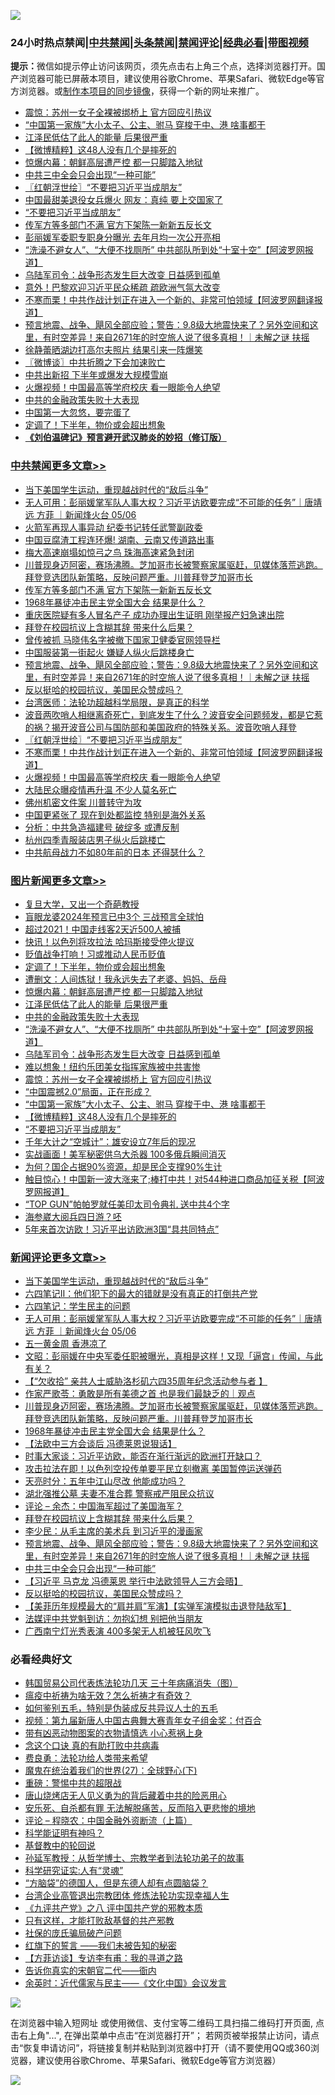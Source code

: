 ![](https://raw.githubusercontent.com/jsvpn/jsproxy/dev/64photo/fqnews-qr.jpg)

<div id="tt">
<h3>24小时热点禁闻|<a href="#%E4%B8%AD%E5%85%B1%E7%A6%81%E9%97%BB%E6%9B%B4%E5%A4%9A%E6%96%87%E7%AB%A0">中共禁闻</a>|<a href="#%E5%9B%BE%E7%89%87%E6%96%B0%E9%97%BB%E6%9B%B4%E5%A4%9A%E6%96%87%E7%AB%A0">头条禁闻</a>|<a href="#%E6%96%B0%E9%97%BB%E8%AF%84%E8%AE%BA%E6%9B%B4%E5%A4%9A%E6%96%87%E7%AB%A0">禁闻评论|<a href="#%E5%BF%85%E7%9C%8B%E7%BB%8F%E5%85%B8%E5%A5%BD%E6%96%87">经典必看</a>|<a href="https://9290254.xyz/3" target="_blank">带图视频</a></h3>
<div><b>提示：</b>微信如提示停止访问该网页，须先点击右上角三个点，选择浏览器打开。国产浏览器可能已屏蔽本项目，建议使用谷歌Chrome、苹果Safari、微软Edge等官方浏览器。或<a href="%E5%88%B6%E4%BD%9Cgit%E7%A6%81%E9%97%BB%E9%95%9C%E5%83%8F.md">制作本项目的同步镜像</a>，获得一个新的网址来推广。</div>
<ul>

<li><a href="/topimagenews/20240506/2033189.md">震惊：苏州一女子全裸被绑桥上 官方回应引热议</a></li>
<li><a href="/topimagenews/20240506/2033184.md">“中国第一家族”大小太子、公主、驸马 穿梭于中、港 啥事都干</a></li>
<li><a href="/topimagenews/20240506/2033297.md">江泽民低估了此人的能量 后果很严重</a></li>
<li><a href="/topimagenews/20240506/2033183.md">【微博精粹】这48人没有几个是摔死的</a></li>
<li><a href="/topimagenews/20240506/2033325.md">惊爆内幕：朝鲜高层遭严控 都一只脚踏入地狱</a></li>
<li><a href="/comments/20240506/2033299.md">中共三中全会只会出现“一种可能”</a></li>
<li><a href="/cbnews/20240506/2033194.md">〖红朝浮世绘〗“不要把习近平当成朋友”</a></li>
<li><a href="/cnnews/20240506/2033193.md">中国最甜美退役女兵爆火 网友：真纯 要上交国家了</a></li>
<li><a href="/topimagenews/20240506/2033141.md">“不要把习近平当成朋友”</a></li>
<li><a href="/cbnews/20240507/2033474.md">传军方等多部门不满 官方下架陈一新新五反长文</a></li>
<li><a href="/ssgc/20240506/2033261.md">彭丽媛军委职专职身分曝光 去年月均一次公开亮相</a></li>
<li><a href="/topimagenews/20240506/2033229.md">“洗澡不避女人”、“大便不找厕所” 中共部队所到处“十室十空”【阿波罗网报道】</a></li>
<li><a href="/topimagenews/20240506/2033217.md">乌陆军司令：战争形态发生巨大改变 日益感到孤单</a></li>
<li><a href="/ccpdope/20240506/2033238.md">意外！巴黎欢迎习近平民众稀疏 疏欧洲气氛大改变</a></li>
<li><a href="/cbnews/20240506/2033186.md">不寒而栗！中共作战计划正在进入一个新的、非常可怕领域【阿波罗网翻译报道】</a></li>
<li><a href="/comments/20240506/2033328.md">预言地震、战争、飓风全部应验；警告：9.8级大地震快来了？另外空间和这里，有时空差异！来自2671年的时空旅人说了很多真相！｜未解之谜 扶摇</a></li>
<li><a href="/yule/20240506/2033360.md">徐静蕾晒湖边打高尔夫照片 结果引来一阵爆笑</a></li>
<li><a href="/ssgc/20240506/2033247.md">〖微博谈〗中共折腾之下会加速败亡</a></li>
<li><a href="/baitai/20240506/2033349.md">中共出新招 下半年或爆发大规模雪崩</a></li>
<li><a href="/cbnews/20240506/2033185.md">火爆视频！中国最高等学府校庆 看一眼能令人绝望</a></li>
<li><a href="/topimagenews/20240506/2033296.md">中共的金融政策失败十大表现</a></li>
<li><a href="/finance/20240506/2033209.md">中国第一大忽悠，要完蛋了</a></li>
<li><a href="/topimagenews/20240507/2033500.md">定调了！下半年，物价或会超出想象</a></li>
<li><b><a href="/comments/20200207/1272816.md" target="_blank">《刘伯温碑记》预言避开武汉肺炎的妙招（修订版）</a></b></li>
</ul>
</div>

<div class="catlist">
<h3><a href="/cbnews/" target="_blank">中共禁闻</a><span><a href="/cbnews/" target="_blank" rel="nofollow">更多文章>></a></span></h3>
<ul>
<li><a href="/comments/20240507/2033582.md" target="_blank">当下美国学生运动，重现越战时代的“敌后斗争”</a></li>
<li><a href="/comments/20240507/2033565.md" target="_blank">无人可用：彭丽媛掌军队人事大权？习近平访欧要完成“不可能的任务”｜唐靖远 方菲 ｜新闻烽火台 05/06</a></li>
<li><a href="/cbnews/20240507/2033564.md" target="_blank">火箭军再现人事异动 纪委书记转任武警副政委</a></li>
<li><a href="/cbnews/20240507/2033544.md" target="_blank">中国豆腐渣工程连环爆! 湖南、云南又传道路出事</a></li>
<li><a href="/cbnews/20240507/2033521.md" target="_blank">梅大高速崩塌如惊弓之鸟 珠海高速紧急封闭</a></li>
<li><a href="/comments/20240507/2033491.md" target="_blank">川普现身迈阿密，赛场沸腾。芝加哥市长被警察家属驱赶，见媒体落荒逃跑。拜登竞选团队新策略，反映问题严重。川普拜登芝加哥市长</a></li>
<li><a href="/cbnews/20240507/2033474.md" target="_blank">传军方等多部门不满 官方下架陈一新新五反长文</a></li>
<li><a href="/comments/20240507/2033445.md" target="_blank">1968年暴徒冲击民主党全国大会 结果是什么？</a></li>
<li><a href="/cbnews/20240506/2033408.md" target="_blank">重庆医院疑有多人冒名产子 成功办理出生证明 刚举报产妇急速出院</a></li>
<li><a href="/comments/20240506/2033355.md" target="_blank">拜登在校园抗议上含糊其辞 带来什么后果？</a></li>
<li><a href="/cbnews/20240506/2033341.md" target="_blank">曾传被抓 马晓伟名字被撤下国家卫健委官网领导栏</a></li>
<li><a href="/cbnews/20240506/2033340.md" target="_blank">中国服装第一街起火 嫌疑人纵火后跳楼身亡</a></li>
<li><a href="/comments/20240506/2033328.md" target="_blank">预言地震、战争、飓风全部应验；警告：9.8级大地震快来了？另外空间和这里，有时空差异！来自2671年的时空旅人说了很多真相！｜未解之谜 扶摇</a></li>
<li><a href="/comments/20240506/2033286.md" target="_blank">反以挺哈的校园抗议，美国民众赞成吗？</a></li>
<li><a href="/cbnews/20240506/2033020.md" target="_blank">台湾医师：法轮功超越科学局限，是真正的科学</a></li>
<li><a href="/comments/20240506/2033196.md" target="_blank">波音两吹哨人相继离奇死亡，到底发生了什么？波音安全问题频发，都是它惹的祸？揭开波音公司与国防部和美国政府的特殊关系。波音吹哨人拜登</a></li>
<li><a href="/cbnews/20240506/2033194.md" target="_blank">〖红朝浮世绘〗“不要把习近平当成朋友”</a></li>
<li><a href="/cbnews/20240506/2033186.md" target="_blank">不寒而栗！中共作战计划正在进入一个新的、非常可怕领域【阿波罗网翻译报道】</a></li>
<li><a href="/cbnews/20240506/2033185.md" target="_blank">火爆视频！中国最高等学府校庆 看一眼能令人绝望</a></li>
<li><a href="/cbnews/20240506/2033164.md" target="_blank">大陆民众曝疫情再升温 不少人莫名死亡</a></li>
<li><a href="/comments/20240506/2033138.md" target="_blank">佛州机密文件案 川普转守为攻</a></li>
<li><a href="/cbnews/20240506/2033126.md" target="_blank">中国更紧张了 现在到处都监控 特别是海外关系</a></li>
<li><a href="/cbnews/20240506/2033102.md" target="_blank">分析：中共急造福建号 破绽多 或遭反制</a></li>
<li><a href="/cbnews/20240506/2033101.md" target="_blank">杭州四季青服装店男子纵火后跳楼亡</a></li>
<li><a href="/cbnews/20240506/2033098.md" target="_blank">中共航母战力不如80年前的日本 还得瑟什么？</a></li>

</ul>
</div>
<div class="catlist">
<h3><a href="/topimagenews/" target="_blank">图片新闻</a><span><a href="/topimagenews/" target="_blank" rel="nofollow">更多文章>></a></span></h3>
<ul>
<li><a href="/topimagenews/20240507/2033543.md" target="_blank">复旦大学，又出一个奇葩教授</a></li>
<li><a href="/topimagenews/20240507/2033520.md" target="_blank">盲眼龙婆2024年预言已中3个 三战预言全球怕</a></li>
<li><a href="/topimagenews/20240507/2033519.md" target="_blank">超过2021！中国走线客2天近500人被捕</a></li>
<li><a href="/topimagenews/20240507/2033502.md" target="_blank">快讯！以色列将攻拉法 哈玛斯接受停火提议</a></li>
<li><a href="/topimagenews/20240507/2033501.md" target="_blank">贬值战争打响！习或推动人民币贬值</a></li>
<li><a href="/topimagenews/20240507/2033500.md" target="_blank">定调了！下半年，物价或会超出想象</a></li>
<li><a href="/topimagenews/20240507/2033499.md" target="_blank">遭删文：人间炼狱！我永远失去了老婆、妈妈、岳母</a></li>
<li><a href="/topimagenews/20240506/2033325.md" target="_blank">惊爆内幕：朝鲜高层遭严控 都一只脚踏入地狱</a></li>
<li><a href="/topimagenews/20240506/2033297.md" target="_blank">江泽民低估了此人的能量 后果很严重</a></li>
<li><a href="/topimagenews/20240506/2033296.md" target="_blank">中共的金融政策失败十大表现</a></li>
<li><a href="/topimagenews/20240506/2033229.md" target="_blank">“洗澡不避女人”、“大便不找厕所” 中共部队所到处“十室十空”【阿波罗网报道】</a></li>
<li><a href="/topimagenews/20240506/2033217.md" target="_blank">乌陆军司令：战争形态发生巨大改变 日益感到孤单</a></li>
<li><a href="/topimagenews/20240506/2033208.md" target="_blank">难以想象！纽约乐团美女指挥家族被中共害惨</a></li>
<li><a href="/topimagenews/20240506/2033189.md" target="_blank">震惊：苏州一女子全裸被绑桥上 官方回应引热议</a></li>
<li><a href="/topimagenews/20240506/2033188.md" target="_blank">“中国震撼2.0”局面，正在形成？</a></li>
<li><a href="/topimagenews/20240506/2033184.md" target="_blank">“中国第一家族”大小太子、公主、驸马 穿梭于中、港 啥事都干</a></li>
<li><a href="/topimagenews/20240506/2033183.md" target="_blank">【微博精粹】这48人没有几个是摔死的</a></li>
<li><a href="/topimagenews/20240506/2033141.md" target="_blank">“不要把习近平当成朋友”</a></li>
<li><a href="/topimagenews/20240506/2033125.md" target="_blank">千年大计之“空城计”：雄安设立7年后的现况</a></li>
<li><a href="/topimagenews/20240506/2033112.md" target="_blank">实战画面！美军秘密供乌大杀器 100多俄兵瞬间消灭</a></li>
<li><a href="/topimagenews/20240506/2033111.md" target="_blank">为何？国企占据90%资源，却是民企支撑90%生计</a></li>
<li><a href="/topimagenews/20240506/2033093.md" target="_blank">触目惊心！中国新一波大涨来了;棒打中共！对544种进口商品加征关税【阿波罗网报道】</a></li>
<li><a href="/topimagenews/20240505/2033010.md" target="_blank">“TOP GUN”帕帕罗就任美印太司令典礼 送中共4个字</a></li>
<li><a href="/topimagenews/20240505/2033009.md" target="_blank">海参崴大阅兵四日游？呸</a></li>
<li><a href="/topimagenews/20240505/2032934.md" target="_blank">5年来首次访欧！习近平出访欧洲3国“具共同特点”</a></li>

</ul>
</div>
<div class="catlist">
<h3><a href="/comments/" target="_blank">新闻评论</a><span><a href="/comments/" target="_blank" rel="nofollow">更多文章>></a></span></h3>
<ul>
<li><a href="/comments/20240507/2033582.md" target="_blank">当下美国学生运动，重现越战时代的“敌后斗争”</a></li>
<li><a href="/comments/20240507/2033570.md" target="_blank">六四笔记Ⅱ：他们犯下的最大的错就是没有真正的打倒共产党</a></li>
<li><a href="/comments/20240507/2033569.md" target="_blank">六四笔记：学生民主的问题</a></li>
<li><a href="/comments/20240507/2033565.md" target="_blank">无人可用：彭丽媛掌军队人事大权？习近平访欧要完成“不可能的任务”｜唐靖远 方菲 ｜新闻烽火台 05/06</a></li>
<li><a href="/comments/20240507/2033563.md" target="_blank">五一黄金周 香港凉了</a></li>
<li><a href="/comments/20240507/2033539.md" target="_blank">文昭：彭丽媛在中央军委任职被曝光，真相是这样！又现「逼宫」传闻，与此有关？</a></li>
<li><a href="/comments/20240507/2033538.md" target="_blank">【“欠收拾” 亲共人士威胁洛杉矶六四35周年纪念活动参与者 】</a></li>
<li><a href="/comments/20240507/2033497.md" target="_blank">作家严歌苓：勇敢是所有美德之首 也是我们最缺乏的｜观点</a></li>
<li><a href="/comments/20240507/2033491.md" target="_blank">川普现身迈阿密，赛场沸腾。芝加哥市长被警察家属驱赶，见媒体落荒逃跑。拜登竞选团队新策略，反映问题严重。川普拜登芝加哥市长</a></li>
<li><a href="/comments/20240507/2033445.md" target="_blank">1968年暴徒冲击民主党全国大会 结果是什么？</a></li>
<li><a href="/comments/20240507/2033434.md" target="_blank">【法欧中三方会谈后 冯德莱恩说狠话】</a></li>
<li><a href="/comments/20240507/2033416.md" target="_blank">时事大家谈：习近平访欧，能否在渐行渐远的欧洲打开缺口？</a></li>
<li><a href="/comments/20240507/2033413.md" target="_blank">攻击拉法在即！以色列空投传单要平民立刻撤离 美国暂停运送弹药</a></li>
<li><a href="/comments/20240506/2033406.md" target="_blank">天亮时分：五年中江山尽改 他能成功吗？</a></li>
<li><a href="/comments/20240506/2033388.md" target="_blank">湖北强推公墓 夫妻不准合葬 警察戒严阻民众抗议</a></li>
<li><a href="/comments/20240506/2033384.md" target="_blank">评论 &#8211; 余杰：中国海军超过了美国海军？</a></li>
<li><a href="/comments/20240506/2033355.md" target="_blank">拜登在校园抗议上含糊其辞 带来什么后果？</a></li>
<li><a href="/comments/20240506/2033352.md" target="_blank">李少民：从毛主席的美术兵 到习近平的漫画家</a></li>
<li><a href="/comments/20240506/2033328.md" target="_blank">预言地震、战争、飓风全部应验；警告：9.8级大地震快来了？另外空间和这里，有时空差异！来自2671年的时空旅人说了很多真相！｜未解之谜 扶摇</a></li>
<li><a href="/comments/20240506/2033299.md" target="_blank">中共三中全会只会出现“一种可能”</a></li>
<li><a href="/comments/20240506/2033287.md" target="_blank">【习近平 马克龙 冯德莱恩 举行中法欧领导人三方会晤】</a></li>
<li><a href="/comments/20240506/2033286.md" target="_blank">反以挺哈的校园抗议，美国民众赞成吗？</a></li>
<li><a href="/comments/20240506/2033277.md" target="_blank">【美菲历年规模最大的“肩并肩”军演】【实弹军演模拟击退登陆敌军】</a></li>
<li><a href="/comments/20240506/2033237.md" target="_blank">法媒评中共党魁到访：勿抱幻想 别把他当朋友</a></li>
<li><a href="/comments/20240506/2033234.md" target="_blank">广西南宁灯光秀表演 400多架无人机被狂风吹飞</a></li>

</ul>
</div>

<div class="catlist">
<h3>必看经典好文</h3>
<ul>
<li><a href="/comments/20230427/1875415.md" target="_blank">韩国贸易公司代表炼法轮功几天 三十年病痛消失（图）</a></li>
<li><a href="/comments/20200502/1322275.md" target="_blank">瘟疫中祈祷为啥无效？怎么祈祷才有奇效？</a></li>
<li><a href="/comments/20221120/1813928.md" target="_blank">如何鉴别五毛，特别是伪装成反共异议人士的五毛</a></li>
<li><a href="/comments/20220518/1734456.md" target="_blank">视频：第九届新唐人中国古典舞大赛青年女子组金奖：付百合</a></li>
<li><a href="/lifebaike/20180811/984246.md" target="_blank">带有凶恶动物图案的衣物请慎选 小心惹祸上身</a></li>
<li><a href="/comments/20200707/1357090.md" target="_blank">念这个口诀 真的有助打败中共病毒</a></li>
<li><a href="/comments/20220522/1736045.md" target="_blank">费良勇：法轮功给人类带来希望</a></li>
<li><a href="/comments/20181224/1052333.md" target="_blank">魔鬼在统治着我们的世界(27)：全球野心(下)</a></li>
<li><a href="/comments/20200717/1362287.md" target="_blank">重磅：警惕中共的超限战</a></li>
<li><a href="/cbnews/20220615/1745823.md" target="_blank">唐山烧烤店无人见义勇为的背后藏着中共的险恶用心</a></li>
<li><a href="/topimagenews/20180409/925880.md" target="_blank">安乐死、自杀都有罪 无法解脱痛苦，反而陷入更悲惨的境地</a></li>
<li><a href="/ssgc/20230821/1923285.md" target="_blank">评论 &#8211; 程晓农：中国金融外资断流（上篇）</a></li>
<li><a href="/comments/20220112/1678403.md" target="_blank">科学能证明有神吗？</a></li>
<li><a href="/comments/20220503/1727726.md" target="_blank">基督教中的轮回说</a></li>
<li><a href="/comments/20210629/1576797.md" target="_blank">孙延军教授：从哲学博士、宗教学者到法轮功弟子的故事</a></li>
<li><a href="/cnnews/20220202/1686894.md" target="_blank">科学研究证实:人有“灵魂”</a></li>
<li><a href="/comments/20220129/1685716.md" target="_blank">“方脑袋”的德国人，但是东德人却有点圆脑袋？</a></li>
<li><a href="/comments/20200528/1335859.md" target="_blank">台湾企业高管退出宗教团体 修炼法轮功实现幸福人生</a></li>
<li><a href="/bookonline/20131116/201047.md" target="_blank">《九评共产党》之八 评中国共产党的邪教本质</a></li>
<li><a href="/comments/20220127/1684835.md" target="_blank">只有这样，才能打败敌基督的共产邪教</a></li>
<li><a href="/comments/20230906/1929991.md" target="_blank">社保的庞氏骗局破产问题</a></li>
<li><a href="/comments/20221219/1825441.md" target="_blank">红旗下的誓言 ——我们未被告知的秘密</a></li>
<li><a href="/comments/20210804/1600181.md" target="_blank">【方菲访谈】专访李有甫：我的寻道之路</a></li>
<li><a href="/lifebaike/20221107/1807601.md" target="_blank">告诉你真实的宋朝官二代——衙内</a></li>
<li><a href="/comments/20230502/1879311.md" target="_blank">余英时：近代儒家与民主——《文化中国》会议发言</a></li>

</ul>
</div>

![](https://raw.githubusercontent.com/jsvpn/jsproxy/dev/64photo/fqnews-qr.jpg)

在浏览器中输入短网址 或使用微信、支付宝等二维码工具扫描二维码打开页面, 点击右上角"...", 在弹出菜单中点击“在浏览器打开”； 若网页被举报禁止访问，请点击“恢复申请访问”，将链接复制并粘贴到浏览器中打开（请不要使用QQ或360浏览器，建议使用谷歌Chrome、苹果Safari、微软Edge等官方浏览器）

![](https://raw.githubusercontent.com/jsvpn/jsproxy/dev/64photo/wx.jpg)